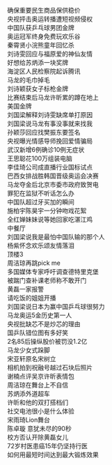 确保重要民生商品保供稳价  
央视抨击奥运转播遭短视频侵权  
中国队获乒乓球男团金牌  
奥运冠军终身免费玩欢乐谷  
秦霄贤小浣熊童年回忆杀  
刘诗雯回应与福原爱的神仙友情  
好想给苏炳添一块奖牌  
海淀区人民检察院起诉腾讯  
马龙的毛巾掉毛  
刘诗颖获女子标枪金牌  
比赛结束后马龙许昕累的蹲在地上  
美国金牌  
刘国梁解释刘诗雯缺席单打原因  
刘国梁说马龙有事没事就来找我  
孙颖莎回应找樊振东要签名  
央视曝光情感导师挽回爱情骗局  
武汉新增6例确诊10例无症状  
王思聪花100万组装电脑  
李佳琦公司成直播行业国标试点  
巴西女排战胜韩国晋级奥运会决赛  
马龙夺金后北京市委市政府致贺电  
罪犯在监狱不听话怎么办  
中国队超过牙买加的瞬间  
施柏宇陈昊宇一分钟吻戏花絮  
全红婵妹妹说等她回家吃湛江鸡  
中餐厅  
刘国梁说我是最怕中国队输的那个人  
杨紫怀念欢乐颂友情落泪  
顶楼3  
周洁琼再跳pick me  
多国媒体专家呼吁调查德特里克堡  
被踹门查补课老师称不敢开门  
黄磊一家报警  
请吃饭的姐姐开播  
刘国梁说日本为赢中国乒乓球很努力  
马龙奥运5金历史第一人  
央视批缺芯不是炒芯的理由  
国乒队错位图有多好笑  
2名85后操纵股价被罚没1.2亿  
马龙少女式跺脚  
宋亚轩原名宋树立  
相机拍到祝融号越过石块后照片  
谢楠点评吴京许昕表情包  
周洁琼在舞台上不自信  
苏炳添外道超车  
许昕和他的双打搭档们  
社交电池很小是什么体验  
宋雨琦Lion舞台  
陈卓璇 意犹未尽的90秒  
校方否认开除黄磊女儿  
72岁村医患癌15年仍坚持行医  
如何用最短时间达到最大锻炼效果  
